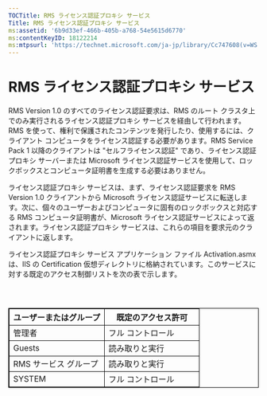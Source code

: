 ```yaml
---
TOCTitle: RMS ライセンス認証プロキシ サービス
Title: RMS ライセンス認証プロキシ サービス
ms:assetid: '6b9d33ef-466b-405b-a768-54e5615d6770'
ms:contentKeyID: 18122214
ms:mtpsurl: 'https://technet.microsoft.com/ja-jp/library/Cc747608(v=WS.10)'
---
```


RMS ライセンス認証プロキシ サービス
===================================

RMS Version 1.0 のすべてのライセンス認証要求は、RMS のルート クラスタ上でのみ実行されるライセンス認証プロキシ サービスを経由して行われます。RMS を使って、権利で保護されたコンテンツを発行したり、使用するには、クライアント コンピュータをライセンス認証する必要があります。RMS Service Pack 1 以降のクライアントは "セルフライセンス認証" であり、ライセンス認証プロキシ サーバーまたは Microsoft ライセンス認証サービスを使用して、ロックボックスとコンピュータ証明書を生成する必要はありません。

ライセンス認証プロキシ サービスは、まず、ライセンス認証要求を RMS Version 1.0 クライアントから Microsoft ライセンス認証サービスに転送します。次に、個々のユーザーおよびコンピュータに固有のロックボックスと対応する RMS コンピュータ証明書が、Microsoft ライセンス認証サービスによって返されます。ライセンス認証プロキシ サービスは、これらの項目を要求元のクライアントに返します。

ライセンス認証プロキシ サービス アプリケーション ファイル Activation.asmx は、IIS の Certification 仮想ディレクトリに格納されています。このサービスに対する既定のアクセス制御リストを次の表で示します。

###  

 
<table style="border:1px solid black;">
<colgroup>
<col width="50%" />
<col width="50%" />
</colgroup>
<thead>
<tr class="header">
<th style="border:1px solid black;" >ユーザーまたはグループ</th>
<th style="border:1px solid black;" >既定のアクセス許可</th>
</tr>
</thead>
<tbody>
<tr class="odd">
<td style="border:1px solid black;">管理者</td>
<td style="border:1px solid black;">フル コントロール</td>
</tr>
<tr class="even">
<td style="border:1px solid black;">Guests</td>
<td style="border:1px solid black;">読み取りと実行</td>
</tr>
<tr class="odd">
<td style="border:1px solid black;">RMS サービス グループ</td>
<td style="border:1px solid black;">読み取りと実行</td>
</tr>
<tr class="even">
<td style="border:1px solid black;">SYSTEM</td>
<td style="border:1px solid black;">フル コントロール</td>
</tr>
</tbody>
</table>
